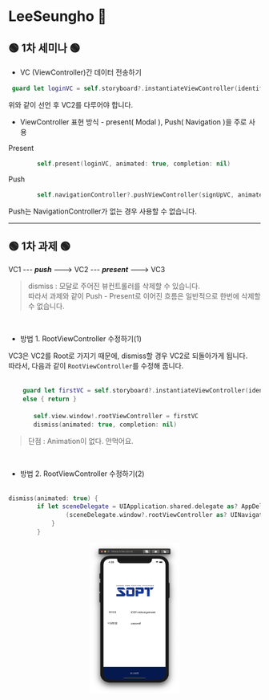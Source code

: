 # LeeSeungho 🎉

## 🟢 1차 세미나 🟢

- VC (ViewController)간 데이터 전송하기

```swift
 guard let loginVC = self.storyboard?.instantiateViewController(identifier: "loginVC") as? loginVC else { return }
```

위와 같이 선언 후 VC2를 다루어야 합니다.

- ViewController 표현 방식 -
  present( Modal ), Push( Navigation )을 주로 사용 </br>

Present

```swift
        self.present(loginVC, animated: true, completion: nil)
```

Push

```swift
        self.navigationController?.pushViewController(signUpVC, animated: true)
```

Push는 NavigationController가 없는 경우 사용할 수 없습니다.

---

## 🟢 1차 과제 🟢

VC1 --- **_push_** ---> VC2 --- **_present_** ---> VC3 </br>

> dismiss : 모달로 주어진 뷰컨트롤러를 삭제할 수 있습니다.</br> 따라서 과제와 같이 Push - Present로 이어진 흐름은 일반적으로 한번에 삭제할 수 없습니다.

</br>

- 방법 1.
  RootViewController 수정하기(1) </br>

VC3은 VC2를 Root로 가지기 때문에, dismiss할 경우 VC2로 되돌아가게 됩니다. </br>
따라서, 다음과 같이 `RootViewController`를 수정해 줍니다.

```swift

    guard let firstVC = self.storyboard?.instantiateViewController(identifier: "NaviController")
    else { return }

       self.view.window!.rootViewController = firstVC
       dismiss(animated: true, completion: nil)

```

> 단점 : Animation이 없다. 안먹어요.

  </br>

- 방법 2.
  RootViewController 수정하기(2) </br>

```swift

dismiss(animated: true) {
        if let sceneDelegate = UIApplication.shared.delegate as? AppDelegate {
                (sceneDelegate.window?.rootViewController as? UINavigationController)?.popViewController(animated: true)
            }
        }

```

<center>
<img src="./ScreenShots/스크린샷 2020-04-19 오후 4.28.48.png" width="180" height="300">

</center>

